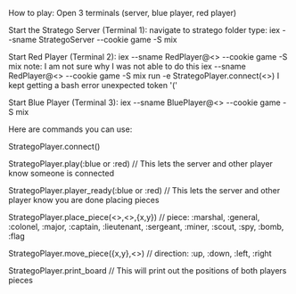 How to play:
Open 3 terminals (server, blue player, red player)

Start the Stratego Server (Terminal 1):
navigate to stratego folder type:
iex --sname StrategoServer --cookie game -S mix
  
Start Red Player (Terminal 2):
iex --sname RedPlayer@<<hostname>> --cookie game -S mix
  note: I am not sure why I was not able to do this iex --sname RedPlayer@<<hostname>> --cookie game -S mix run -e StrategoPlayer.connect(<<node name>>) I kept getting a bash error unexpected token '('

Start Blue Player (Terminal 3):
iex --sname BluePlayer@<<hostname>> --cookie game -S mix

Here are commands you can use:

StrategoPlayer.connect(<node name>)

StrategoPlayer.play(:blue or :red) // This lets the server and other player know someone is connected

StrategoPlayer.player_ready(:blue or :red) // This lets the server and other player know you are done placing pieces

StrategoPlayer.place_piece(<<player>>,<<piece>>,{x,y}) // piece: :marshal, :general, :colonel, :major, :captain, :lieutenant, :sergeant, :miner, :scout, :spy, :bomb, :flag

StrategoPlayer.move_piece({x,y},<<direction>>) // direction: :up, :down, :left, :right

StrategoPlayer.print_board // This will print out the positions of both players pieces

